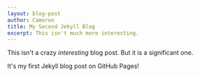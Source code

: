 ```yaml
---
layout: blog-post
author: Cameron
title: My Second Jekyll Blog
excerpt: This isn't much more interesting.
---
```


This isn't a crazy _interesting_ blog post. But it is a significant one. 

It's my first Jekyll blog post on GitHub Pages!
